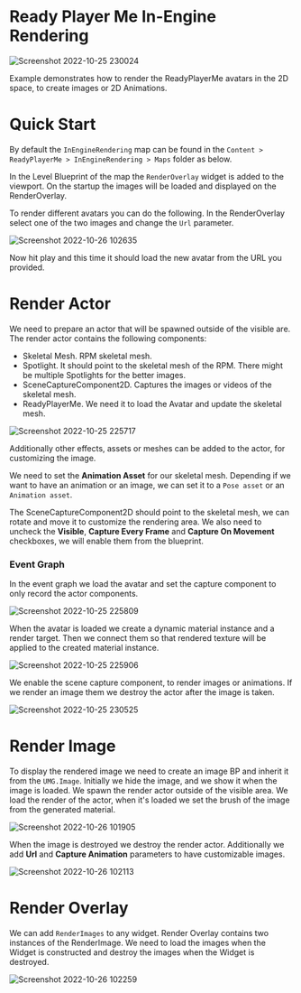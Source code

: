 # Ready Player Me In-Engine Rendering

![Screenshot 2022-10-25 230024](https://user-images.githubusercontent.com/108666572/197881399-d36a2f7d-c958-4bb2-be64-c267c2b27c1e.png)

Example demonstrates how to render the ReadyPlayerMe avatars in the 2D space, to create images or 2D Animations.

# Quick Start
By default the `InEngineRendering` map can be found in the `Content > ReadyPlayerMe > InEngineRendering > Maps` folder as below.

In the Level Blueprint of the map the `RenderOverlay` widget is added to the viewport. On the startup the images will be loaded and displayed on the RenderOverlay.

To render different avatars you can do the following. In the RenderOverlay select one of the two images and change the `Url` parameter.

![Screenshot 2022-10-26 102635](https://user-images.githubusercontent.com/108666572/197974743-2a4b0050-9c33-456f-82e8-568a57c05c05.png)

Now hit play and this time it should load the new avatar from the URL you provided.

# Render Actor
We need to prepare an actor that will be spawned outside of the visible are.
The render actor contains the following components:
- Skeletal Mesh. RPM skeletal mesh.
- Spotlight. It should point to the skeletal mesh of the RPM. There might be multiple Spotlights for the better images.
- SceneCaptureComponent2D. Captures the images or videos of the skeletal mesh.
- ReadyPlayerMe. We need it to load the Avatar and update the skeletal mesh.

![Screenshot 2022-10-25 225717](https://user-images.githubusercontent.com/108666572/197881519-43ce221c-cd79-4cff-aad2-308d1b73bbbf.png)

Additionally other effects, assets or meshes can be added to the actor, for customizing the image.

We need to set the **Animation Asset** for our skeletal mesh. Depending if we want to have an animation or an image, we can set it to a `Pose asset` or an `Animation asset`.

The SceneCaptureComponent2D should point to the skeletal mesh, we can rotate and move it to customize the rendering area. We also need to uncheck the **Visible**, **Capture Every Frame** and **Capture On Movement** checkboxes, we will enable them from the blueprint.

### Event Graph

In the event graph we load the avatar and set the capture component to only record the actor components.

![Screenshot 2022-10-25 225809](https://user-images.githubusercontent.com/108666572/197881696-1f9fcf6c-8814-447d-921e-89cba2052cda.png)

When the avatar is loaded we create a dynamic material instance and a render target. Then we connect them so that rendered texture will be applied to the created material instance.

![Screenshot 2022-10-25 225906](https://user-images.githubusercontent.com/108666572/197881762-5ef3591b-e4dd-4818-adbd-3771745722e0.png)

We enable the scene capture component, to render images or animations. If we render an image them we destroy the actor after the image is taken.

![Screenshot 2022-10-25 230525](https://user-images.githubusercontent.com/108666572/197881897-5e128e34-c3ec-4823-8d81-7797a9f51ee8.png)

# Render Image

To display the rendered image we need to create an image BP and inherit it from the `UMG.Image`.
Initially we hide the image, and we show it when the image is loaded.
We spawn the render actor outside of the visible area. We load the render of the actor, when it's loaded we set the brush of the image from the generated material.

![Screenshot 2022-10-26 101905](https://user-images.githubusercontent.com/108666572/197973193-ca66cc2d-b7fb-4237-a9c2-407a2d0a3912.png)

When the image is destroyed we destroy the render actor.
Additionally we add **Url** and **Capture Animation** parameters to have customizable images.

![Screenshot 2022-10-26 102113](https://user-images.githubusercontent.com/108666572/197973402-ac61c86c-9300-4fe6-a510-5b13b39bf158.png)


# Render Overlay

We can add `RenderImages` to any widget. Render Overlay contains two instances of the RenderImage.
We need to load the images when the Widget is constructed and destroy the images when the Widget is destroyed.

![Screenshot 2022-10-26 102259](https://user-images.githubusercontent.com/108666572/197973814-e6152711-294e-47c9-82f1-6f56a648657f.png)
